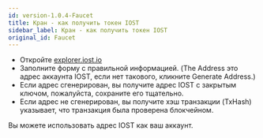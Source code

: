 ```yaml
---
id: version-1.0.4-Faucet
title: Кран - как получить токен IOST
sidebar_label: Кран - как получить токен IOST
original_id: Faucet
---
```


- Откройте [explorer.iost.io](http://explorer.iost.io/applyIOST)
- Заполните форму с правильной информацией. (The Address это адрес аккаунта IOST, если нет такового, кликните Generate Address.)
- Если адрес сгенерирован, вы получите адрес IOST с закрытым ключом, пожалуйста, сохраните его тщательно.
- Если адрес не сгенерирован, вы получите хэш транзакции (TxHash) указывает, что транзакция была проверена блокчейном.

Вы можете использовать адрес IOST как ваш аккаунт.
